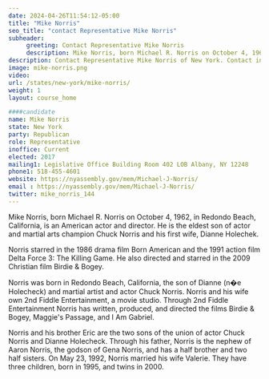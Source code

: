 ```yaml
---
date: 2024-04-26T11:54:12-05:00
title: "Mike Norris"
seo_title: "contact Representative Mike Norris"
subheader:
     greeting: Contact Representative Mike Norris
     description: Mike Norris, born Michael R. Norris on October 4, 1962, in Redondo Beach, California, is an American actor and director. He is the eldest son of actor and martial arts champion Chuck Norris and his first wife, Dianne Holechek.
description: Contact Representative Mike Norris of New York. Contact information for Mike Norris includes email address, phone number, and mailing address.
image: mike-norris.png
video:
url: /states/new-york/mike-norris/
weight: 1
layout: course_home

####candidate
name: Mike Norris
state: New York
party: Republican
role: Representative
inoffice: Current
elected: 2017
mailing1: Legislative Office Building Room 402 LOB Albany, NY 12248
phone1: 518-455-4601
website: https://nyassembly.gov/mem/Michael-J-Norris/
email : https://nyassembly.gov/mem/Michael-J-Norris/
twitter: mike_norris_144
---
```

Mike Norris, born Michael R. Norris on October 4, 1962, in Redondo Beach, California, is an American actor and director. He is the eldest son of actor and martial arts champion Chuck Norris and his first wife, Dianne Holechek.

Norris starred in the 1986 drama film Born American and the 1991 action film Delta Force 3: The Killing Game. He also directed and starred in the 2009 Christian film Birdie & Bogey.

Norris was born in Redondo Beach, California, the son of Dianne (n�e Holecheck) and martial artist and actor Chuck Norris. Norris and his wife own 2nd Fiddle Entertainment, a movie studio. Through 2nd Fiddle Entertainment Norris has written, produced, and directed the films Birdie & Bogey, Maggie's Passage, and I Am Gabriel.

Norris and his brother Eric are the two sons of the union of actor Chuck Norris and Dianne Holecheck. Through his father, Norris is the nephew of Aaron Norris, the godson of Gena Norris, and has a half brother and two half sisters. On May 23, 1992, Norris married his wife Valerie. They have three children, born in 1995, and twins in 2000.

